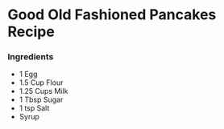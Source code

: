 # Good Old Fashioned Pancakes Recipe

### Ingredients
- 1 Egg
- 1.5 Cup Flour
- 1.25 Cups Milk
- 1 Tbsp Sugar
- 1 tsp Salt
- Syrup